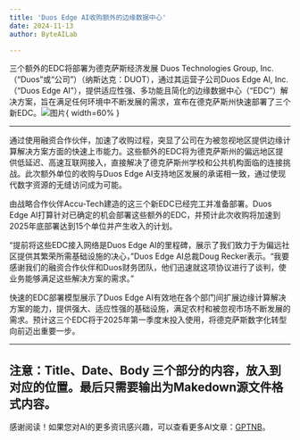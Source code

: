 ```yaml
---
title: 'Duos Edge AI收购额外的边缘数据中心'
date: 2024-11-13
author: ByteAILab

---
```


三个额外的EDC将部署为德克萨斯经济发展
Duos Technologies Group, Inc.（“Duos”或“公司”）（纳斯达克：DUOT），通过其运营子公司Duos Edge AI, Inc.（“Duos Edge AI”），提供适应性强、多功能且简化的边缘数据中心（“EDC”）解决方案，旨在满足任何环境中不断发展的需求，宣布在德克萨斯州快速部署了三个新EDC。![图片](https://ai-techpark.com/wp-content/uploads/2024/11/Duos-Edge-960x540.jpg){ width=60% }

---
通过使用融资合作伙伴，加速了收购过程，突显了公司在为被忽视地区提供边缘计算解决方案方面的快速上市能力。这些额外的EDC将为德克萨斯州的偏远地区提供低延迟、高速互联网接入，直接解决了德克萨斯州学校和公共机构面临的连接挑战。此次额外单位的收购与Duos Edge AI支持地区发展的承诺相一致，通过使现代数字资源的无缝访问成为可能。

由战略合作伙伴Accu-Tech建造的这三个新EDC已经完工并准备部署。Duos Edge AI打算针对已确定的机会部署这些额外的EDC，并预计此次收购将加速到2025年底部署达到15个单位并产生收入的计划。

“提前将这些EDC接入网络是Duos Edge AI的里程碑，展示了我们致力于为偏远社区提供其繁荣所需基础设施的决心，”Duos Edge AI总裁Doug Recker表示。“我要感谢我们的融资合作伙伴和Duos财务团队，他们迅速就这项协议进行了谈判，使业务能够满足这些解决方案的需求。”

快速的EDC部署模型展示了Duos Edge AI有效地在各个部门间扩展边缘计算解决方案的能力，提供强大、适应性强的基础设施，满足农村和被忽视市场不断发展的需求。预计这三个EDC将于2025年第一季度末投入使用，将德克萨斯数字化转型向前迈出重要一步。

---

注意：Title、Date、Body 三个部分的内容，放入到对应的位置。最后只需要输出为Makedown源文件格式内容。
---
感谢阅读！如果您对AI的更多资讯感兴趣，可以查看更多AI文章：[GPTNB](https://gptnb.com)。
